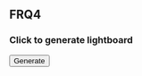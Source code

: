 ## FRQ4

<script>

function generate() {
    console.log("button clicked");
    fetch("https://hetvitrivedi.tk/api/lightboard/", {"method": "GET"})
    // response is a RESTful "promise" on any successful fetch
    .then(response => {
        // check for response errors
        if (response.status !== 200) {
            error("GET API response failure: " + response.status)
            return;  // api failure
        }
        // valid response will have JSON data
        response.json().then(data => {

        console.log(data);
        //clear previous results
        document.getElementById("result").innerHTML = "";

        var board = data[0];
        console.log(board);

        // print generation number
        // var text = document.createTextNode("Generation " + (parseInt(b)));
        // document.getElementById("result").appendChild(text);

        // var table = document.createElement("table");
        // table.setAttribute("border", "1");
        // table.setAttribute("style", "border-collapse: collapse;");
        // var tableBody = document.createElement("tbody");

        // for (var i = 0; i < board.lights.length; i++) {
        //     var row = document.createElement("tr");
        //     for (var j = 0; j < board.lights[i].length; j++) {
        //     var cell = document.createElement("td");
        //     var cellText = document.createTextNode(board.lights[i][j].on);
        //     // set color of cell based on rgb hex code if light is on
        //     if (board.lights[i][j].on) {
        //         cell.setAttribute("style", "background-color: " + board.lights[i][j].rgb);
        //     }
        //     cell.appendChild(cellText);
        //     row.appendChild(cell);
        //     }
        //     tableBody.appendChild(row);
        // }
        // table.appendChild(tableBody);
        // document.getElementById("result").appendChild(table);
        // }
        })
        // catch fetch errors
        .catch(err => {
            error(err + " " );
        });
    })
}

</script>

### Click to generate lightboard

<button onclick="generate()">Generate</button>
<div id="result">
